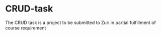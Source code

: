 # CRUD-task
The CRUD task is a project to be submitted to Zuri in partial fulfillment of course requirement

